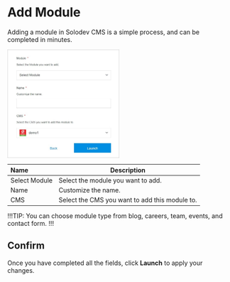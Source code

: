 # Add Module

Adding a module in Solodev CMS is a simple process, and can be completed in minutes.

<img src="../../../images/modules-add.jpg" alt="modules-add" style="width: 50%; display: block"></a>


**Name** | **Description** 
:--- | ---
Select Module | Select the module you want to add.
Name | Customize the name.
CMS | Select the CMS you want to add this module to.

!!!TIP:
You can choose module type from blog, careers, team, events, and contact form.
!!!

## Confirm

Once you have completed all the fields, click **Launch** to apply your changes.
